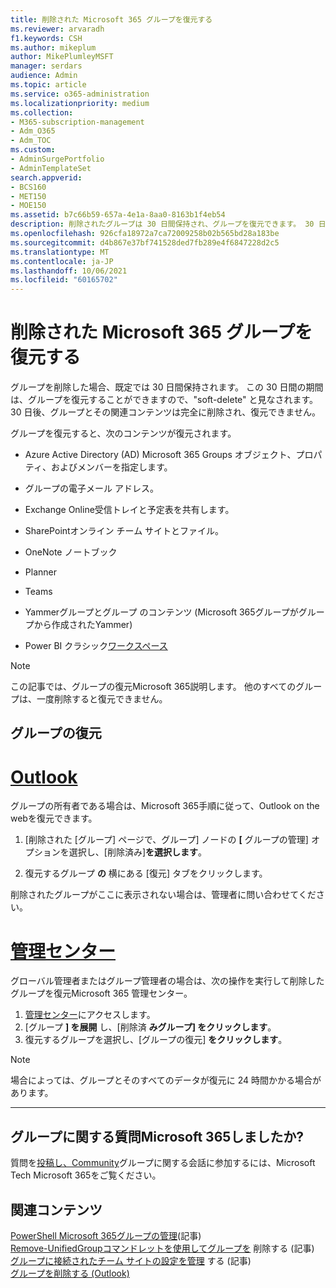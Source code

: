 ```yaml
---
title: 削除された Microsoft 365 グループを復元する
ms.reviewer: arvaradh
f1.keywords: CSH
ms.author: mikeplum
author: MikePlumleyMSFT
manager: serdars
audience: Admin
ms.topic: article
ms.service: o365-administration
ms.localizationpriority: medium
ms.collection:
- M365-subscription-management
- Adm_O365
- Adm_TOC
ms.custom:
- AdminSurgePortfolio
- AdminTemplateSet
search.appverid:
- BCS160
- MET150
- MOE150
ms.assetid: b7c66b59-657a-4e1a-8aa0-8163b1f4eb54
description: 削除されたグループは 30 日間保持され、グループを復元できます。 30 日後、グループとそのコンテンツは完全に削除されます。
ms.openlocfilehash: 926cfa18972a7ca72009258b02b565bd28a183be
ms.sourcegitcommit: d4b867e37bf741528ded7fb289e4f6847228d2c5
ms.translationtype: MT
ms.contentlocale: ja-JP
ms.lasthandoff: 10/06/2021
ms.locfileid: "60165702"
---
```

# <a name="restore-a-deleted-microsoft-365-group"></a>削除された Microsoft 365 グループを復元する

グループを削除した場合、既定では 30 日間保持されます。 この 30 日間の期間は、グループを復元することができますので、"soft-delete" と見なされます。 30 日後、グループとその関連コンテンツは完全に削除され、復元できません。

グループを復元すると、次のコンテンツが復元されます。
  
- Azure Active Directory (AD) Microsoft 365 Groups オブジェクト、プロパティ、およびメンバーを指定します。
    
- グループの電子メール アドレス。
    
- Exchange Online受信トレイと予定表を共有します。
    
- SharePointオンライン チーム サイトとファイル。
    
- OneNote ノートブック
    
- Planner
    
- Teams

- Yammerグループとグループ のコンテンツ (Microsoft 365グループがグループから作成されたYammer)

- Power BI クラシック[ワークスペース](/power-bi/collaborate-share/service-create-workspaces)

> [!NOTE]
> この記事では、グループの復元Microsoft 365説明します。 他のすべてのグループは、一度削除すると復元できません。

## <a name="restore-a-group"></a>グループの復元

# <a name="outlook"></a>[Outlook](#tab/outlook)

グループの所有者である場合は、Microsoft 365手順に従って、Outlook on the webを復元できます。

1. [削除された [グループ] ページで、[](https://outlook.office.com/people/group/deleted)グループ] ノードの **[** グループの管理] オプションを選択し、[削除済み]**を選択します**。

2. 復元するグループ **の** 横にある [復元] タブをクリックします。

削除されたグループがここに表示されない場合は、管理者に問い合わせてください。

# <a name="admin-center"></a>[管理センター](#tab/admin-center)

グローバル管理者またはグループ管理者の場合は、次の操作を実行して削除したグループを復元Microsoft 365 管理センター。

1. [管理センター](https://admin.microsoft.com)にアクセスします。
2. [グループ **] を展開** し、[削除済 **みグループ] をクリックします**。
3. 復元するグループを選択し、[グループの復元] **をクリックします**。

> [!NOTE]
> 場合によっては、グループとそのすべてのデータが復元に 24 時間かかる場合があります。 

---

## <a name="got-questions-about-microsoft-365-groups"></a>グループに関する質問Microsoft 365しましたか?

質問を[投稿し、Community](https://techcommunity.microsoft.com/t5/Office-365-Groups/ct-p/Office365Groups)グループに関する会話に参加するには、Microsoft Tech Microsoft 365をご覧ください。 
  
## <a name="related-content"></a>関連コンテンツ

[PowerShell Microsoft 365グループの管理](../../enterprise/manage-microsoft-365-groups-with-powershell.md)(記事)\
[Remove-UnifiedGroupコマンドレットを使用してグループを](/powershell/module/exchange/remove-unifiedgroup) 削除する (記事)\
[グループに接続されたチーム サイトの設定を管理](https://support.microsoft.com/office/8376034d-d0c7-446e-9178-6ab51c58df42) する (記事)\
[グループを削除する (Outlook)](https://support.microsoft.com/office/ca7f5a9e-ae4f-4cbe-a4bc-89c469d1726f)

